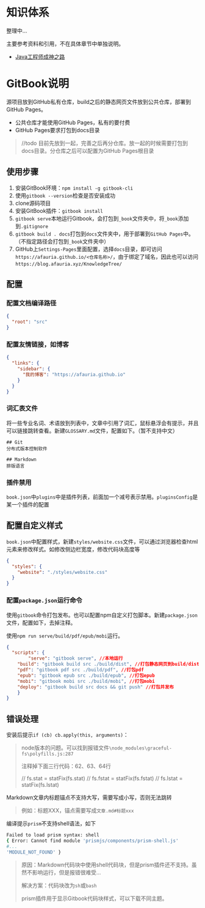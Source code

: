 # 知识体系

整理中...

主要参考资料和引用，不在具体章节中单独说明。

* [Java工程师成神之路](https://hollischuang.github.io/toBeTopJavaer/#/)

# GitBook说明

源项目放到GitHub私有仓库，build之后的静态网页文件放到公共仓库，部署到GitHub Pages。

* 公共仓库才能使用GitHub Pages，私有的要付费
* GitHub Pages要求打包到docs目录

> //todo 目前先放到一起，完善之后再分仓库。放一起的时候需要打包到docs目录。分仓库之后可以配置为GitHub Pages根目录

## 使用步骤

1. 安装GitBook环境：`npm install -g gitbook-cli`
2. 使用`gitbook --version`检查是否安装成功
3. clone源码项目
4. 安装GitBook插件：`gitbook install`
5. `gitbook serve`本地运行Gitbook，会打包到`_book`文件夹中，将`_book`添加到`.gitignore`
6. `gitbook build . docs`打包到`docs`文件夹中，用于部署到`GitHub Pages`中。（不指定路径会打包到`_book`文件夹中）
7. GitHub上`Settings-Pages`里面配置，选择`docs`目录，即可访问`https://afauria.github.io/<仓库名称>/`，由于绑定了域名，因此也可以访问`https://blog.afauria.xyz/KnowledgeTree/`

## 配置

### 配置文档编译路径

```json
{
  "root": "src"
}
```
### 配置友情链接，如博客

```json
{
  "links": {
    "sidebar": {
      "我的博客": "https://afauria.github.io"
    }
  }
}
```

### 词汇表文件

将一些专业名词、术语放到列表中，文章中引用了词汇，鼠标悬浮会有提示，并且可以链接跳转查看。新建`GLOSSARY.md`文件，配置如下。（暂不支持中文）

```
## Git
分布式版本控制软件

## Markdown
排版语言
```

### 插件禁用

`book.json`中`plugins`中是插件列表，前面加一个减号表示禁用。`pluginsConfig`是某一个插件的配置

## 配置自定义样式

`book.json`中配置样式，新建`styles/website.css`文件，可以通过浏览器检查html元素来修改样式。如修改侧边栏宽度，修改代码块高度等

```json
{
  "styles": {
    "website": "./styles/website.css"
  }
}
```

### 配置`package.json`运行命令

使用`gitbook`命令打包发布。也可以配置npm自定义打包脚本。新建`package.json`文件，配置如下，去掉注释。

使用`npm run serve/build/pdf/epub/mobi`运行。

```json
{
  "scripts": {
 		"serve": "gitbook serve", //本地运行
  	"build": "gitbook build src ./build/dist", //打包静态网页到build/dist目录
  	"pdf": "gitbook pdf src ./build/pdf", //打包pdf
  	"epub": "gitbook epub src ./build/epub", //打包epub
  	"mobi": "gitbook mobi src ./build/mobi", //打包mobi
    "deploy": "gitbook build src docs && git push" //打包并发布
	}
}
```

## 错误处理

安装后提示`if (cb) cb.apply(this, arguments)`：

> node版本的问题。可以找到报错文件`\node_modules\graceful-fs\polyfills.js:287`
>
> 注释掉下面三行代码：62、63、64行
>
> // fs.stat = statFix(fs.stat)
> // fs.fstat = statFix(fs.fstat)
> // fs.lstat = statFix(fs.lstat)

Markdown文章内标题锚点不支持大写，需要写成小写，否则无法跳转

> 例如：标题XXX，锚点需要写成`文章.md#标题xxx`

编译提示`prism`不支持shell语法，如下

```sh
Failed to load prism syntax: shell
{ Error: Cannot find module 'prismjs/components/prism-shell.js'
#...
'MODULE_NOT_FOUND' }
```

> 原因：Markdown代码块中使用shell代码块，但是prism插件还不支持。虽然不影响运行，但是报错很难受...
>
> 解决方案：代码块改为`sh`或`bash`
>
> prism插件用于显示Gitbook代码块样式，可以下载不同主题。


